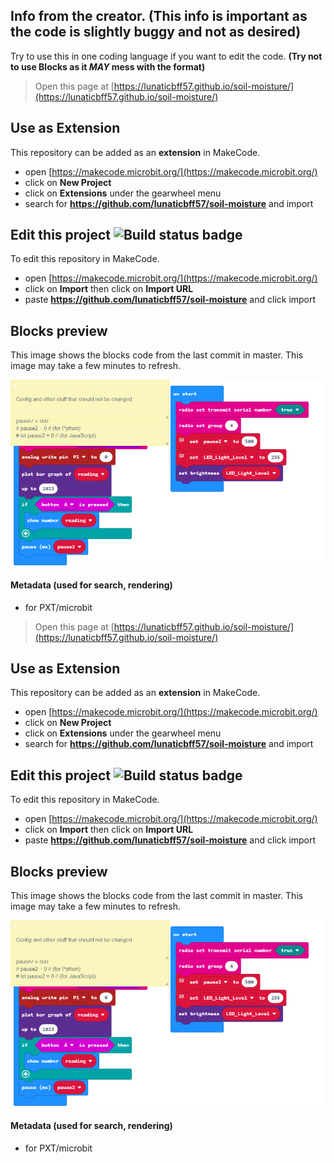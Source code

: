 ## Info from the creator. (This info is important as the code is slightly buggy and not as desired)

Try to use this in one coding language if you want to edit the code.
**(Try not to use Blocks as it *MAY* mess with the format)**

> Open this page at [https://lunaticbff57.github.io/soil-moisture/](https://lunaticbff57.github.io/soil-moisture/)

## Use as Extension

This repository can be added as an **extension** in MakeCode.

* open [https://makecode.microbit.org/](https://makecode.microbit.org/)
* click on **New Project**
* click on **Extensions** under the gearwheel menu
* search for **https://github.com/lunaticbff57/soil-moisture** and import

## Edit this project ![Build status badge](https://github.com/lunaticbff57/soil-moisture/workflows/MakeCode/badge.svg)

To edit this repository in MakeCode.

* open [https://makecode.microbit.org/](https://makecode.microbit.org/)
* click on **Import** then click on **Import URL**
* paste **https://github.com/lunaticbff57/soil-moisture** and click import

## Blocks preview

This image shows the blocks code from the last commit in master.
This image may take a few minutes to refresh.

![A rendered view of the blocks](https://github.com/lunaticbff57/soil-moisture/raw/master/.github/makecode/blocks.png)

#### Metadata (used for search, rendering)

* for PXT/microbit
<script src="https://makecode.com/gh-pages-embed.js"></script><script>makeCodeRender("{{ site.makecode.home_url }}", "{{ site.github.owner_name }}/{{ site.github.repository_name }}");</script>



> Open this page at [https://lunaticbff57.github.io/soil-moisture/](https://lunaticbff57.github.io/soil-moisture/)

## Use as Extension

This repository can be added as an **extension** in MakeCode.

* open [https://makecode.microbit.org/](https://makecode.microbit.org/)
* click on **New Project**
* click on **Extensions** under the gearwheel menu
* search for **https://github.com/lunaticbff57/soil-moisture** and import

## Edit this project ![Build status badge](https://github.com/lunaticbff57/soil-moisture/workflows/MakeCode/badge.svg)

To edit this repository in MakeCode.

* open [https://makecode.microbit.org/](https://makecode.microbit.org/)
* click on **Import** then click on **Import URL**
* paste **https://github.com/lunaticbff57/soil-moisture** and click import

## Blocks preview

This image shows the blocks code from the last commit in master.
This image may take a few minutes to refresh.

![A rendered view of the blocks](https://github.com/lunaticbff57/soil-moisture/raw/master/.github/makecode/blocks.png)

#### Metadata (used for search, rendering)

* for PXT/microbit
<script src="https://makecode.com/gh-pages-embed.js"></script><script>makeCodeRender("{{ site.makecode.home_url }}", "{{ site.github.owner_name }}/{{ site.github.repository_name }}");</script>
